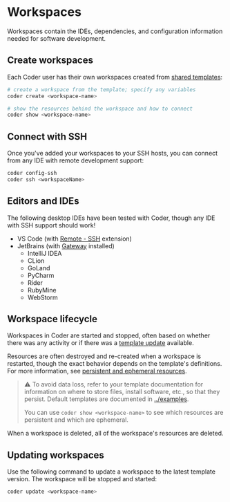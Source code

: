 # Workspaces

Workspaces contain the IDEs, dependencies, and configuration information needed
for software development.

## Create workspaces

Each Coder user has their own workspaces created from [shared
templates](./templates.md):

```sh
# create a workspace from the template; specify any variables
coder create <workspace-name>

# show the resources behind the workspace and how to connect
coder show <workspace-name>
```

## Connect with SSH

Once you've added your workspaces to your SSH hosts, you can connect from any
IDE with remote development support:

```sh
coder config-ssh
coder ssh <workspaceName>
```

## Editors and IDEs

The following desktop IDEs have been tested with Coder, though any IDE with SSH
support should work!

- VS Code (with [Remote -
  SSH](https://marketplace.visualstudio.com/items?itemName=ms-vscode-remote.remote-ssh)
  extension)
- JetBrains (with
  [Gateway](https://www.jetbrains.com/help/idea/remote-development-a.html#launch_gateway)
  installed)
  - IntelliJ IDEA
  - CLion
  - GoLand
  - PyCharm
  - Rider
  - RubyMine
  - WebStorm

## Workspace lifecycle

Workspaces in Coder are started and stopped, often based on whether there was
any activity or if there was a [template
update](./templates.md#manage-templates) available.

Resources are often destroyed and re-created when a workspace is restarted,
though the exact behavior depends on the template's definitions. For more
information, see [persistent and ephemeral
resources](./templates.md#persistent-and-ephemeral-resources).

> ⚠️ To avoid data loss, refer to your template documentation for information on
> where to store files, install software, etc., so that they persist. Default
> templates are documented in [../examples](../examples/).
>
> You can use `coder show <workspace-name>` to see which resources are
> persistent and which are ephemeral.

When a workspace is deleted, all of the workspace's resources are deleted.

## Updating workspaces

Use the following command to update a workspace to the latest template version.
The workspace will be stopped and started:

```sh
coder update <workspace-name>
```
